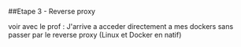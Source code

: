 ##Etape 3 - Reverse proxy

voir avec le prof : J'arrive a acceder directement a mes dockers sans passer par le reverse proxy (Linux et Docker en natif)